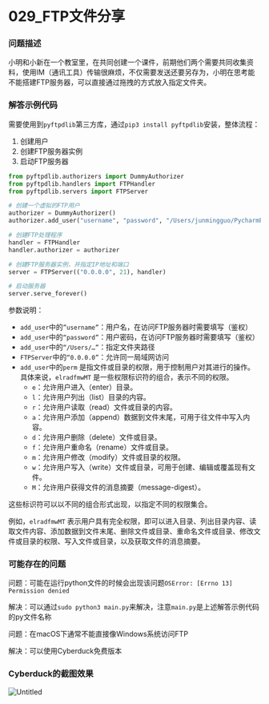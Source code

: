 # 029_FTP文件分享

### 问题描述

小明和小新在一个教室里，在共同创建一个课件，前期他们两个需要共同收集资料，使用IM（通讯工具）传输很麻烦，不仅需要发送还要另存为，小明在思考能不能搭建FTP服务器，可以直接通过拖拽的方式放入指定文件夹。

### 解答示例代码

需要使用到`pyftpdlib`第三方库，通过`pip3 install pyftpdlib`安装，整体流程：

1. 创建用户
2. 创建FTP服务器实例
3. 启动FTP服务器

```python
from pyftpdlib.authorizers import DummyAuthorizer
from pyftpdlib.handlers import FTPHandler
from pyftpdlib.servers import FTPServer

# 创建一个虚拟的FTP用户
authorizer = DummyAuthorizer()
authorizer.add_user("username", "password", "/Users/junmingguo/PycharmProjects/pythonProject/Python-Exercises-master", perm="elradfmwMT")

# 创建FTP处理程序
handler = FTPHandler
handler.authorizer = authorizer

# 创建FTP服务器实例，并指定IP地址和端口
server = FTPServer(("0.0.0.0", 21), handler)

# 启动服务器
server.serve_forever()
```

参数说明：

- `add_user`中的`”username”`：用户名，在访问FTP服务器时需要填写（鉴权）
- `add_user`中的`“password”`：用户密码，在访问FTP服务器时需要填写（鉴权）
- `add_user`中的`“/Users/…”`：指定文件夹路径
- `FTPServer`中的`“0.0.0.0”`：允许同一局域网访问
- `add_user`中的`perm` 是指文件或目录的权限，用于控制用户对其进行的操作。具体来说，`elradfmwMT` 是一些权限标识符的组合，表示不同的权限。
    - `e`：允许用户进入（enter）目录。
    - `l`：允许用户列出（list）目录的内容。
    - `r`：允许用户读取（read）文件或目录的内容。
    - `a`：允许用户添加（append）数据到文件末尾，可用于往文件中写入内容。
    - `d`：允许用户删除（delete）文件或目录。
    - `f`：允许用户重命名（rename）文件或目录。
    - `m`：允许用户修改（modify）文件或目录的权限。
    - `w`：允许用户写入（write）文件或目录，可用于创建、编辑或覆盖现有文件。
    - `M`：允许用户获得文件的消息摘要（message-digest）。

这些标识符可以以不同的组合形式出现，以指定不同的权限集合。

例如，`elradfmwMT` 表示用户具有完全权限，即可以进入目录、列出目录内容、读取文件内容、添加数据到文件末尾、删除文件或目录、重命名文件或目录、修改文件或目录的权限、写入文件或目录，以及获取文件的消息摘要。

### 可能存在的问题

问题：可能在运行python文件的时候会出现该问题`OSError: [Errno 13] Permission denied`

解决：可以通过`sudo python3 main.py`来解决，注意`main.py`是上述解答示例代码的py文件名称

问题：在macOS下通常不能直接像Windows系统访问FTP

解决：可以使用Cyberduck免费版本

### Cyberduck的截图效果

![Untitled](029_FTP%E6%96%87%E4%BB%B6%E5%88%86%E4%BA%AB%20424d59edb83d4323935b4490836af41d/Untitled.png)